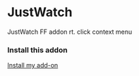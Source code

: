 # JustWatch
JustWatch FF addon rt. click context menu



### Install this addon

<div id="jw" class="install-ok">
  <a href="60ca09b8a5f747dd94fe-1.1.xpi">
    Install my add-on
  </a>
</div>



